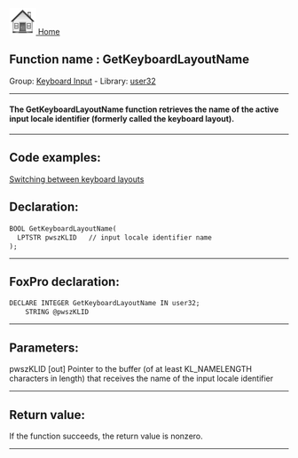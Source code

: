 [<img src="../../images/home.png"> Home ](https://github.com/VFPX/Win32API)  

## Function name : GetKeyboardLayoutName
Group: [Keyboard Input](../../functions_group.md#Keyboard_Input)  -  Library: [user32](../../Libraries.md#user32)  
***  


#### The GetKeyboardLayoutName function retrieves the name of the active input locale identifier (formerly called the keyboard layout). 
***  


## Code examples:
[Switching between keyboard layouts](../../samples/sample_275.md)  

## Declaration:
```foxpro  
BOOL GetKeyboardLayoutName(
  LPTSTR pwszKLID   // input locale identifier name
);  
```  
***  


## FoxPro declaration:
```foxpro  
DECLARE INTEGER GetKeyboardLayoutName IN user32;
	STRING @pwszKLID  
```  
***  


## Parameters:
pwszKLID 
[out] Pointer to the buffer (of at least KL_NAMELENGTH characters in length) that receives the name of the input locale identifier  
***  


## Return value:
If the function succeeds, the return value is nonzero.  
***  


